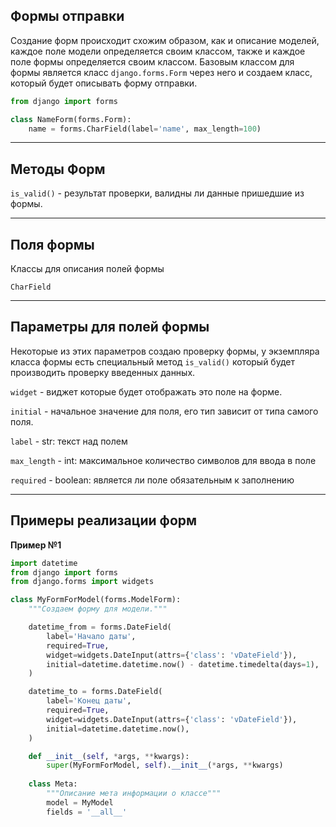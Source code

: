 Формы отправки
---

Создание форм происходит схожим образом, как и описание моделей, каждое
поле модели определяется своим классом, также и каждое поле формы 
определяется своим классом. Базовым классом для формы является
класс `django.forms.Form` через него и создаем класс, который будет
описывать форму отправки.

```python
from django import forms

class NameForm(forms.Form):
    name = forms.CharField(label='name', max_length=100)
```

---
Методы Форм
---
`is_valid()` - результат проверки, валидны ли данные пришедшие из формы.   



---
Поля формы
---

Классы для описания полей формы

`CharField`


---
Параметры для полей формы
---

Некоторые из этих параметров создаю проверку формы, у экземпляра
класса формы есть специальный метод `is_valid()` который будет
производить проверку введенных данных.

`widget` - виджет которые будет отображать это поле на форме.

`initial` - начальное значение для поля, его тип зависит от типа 
самого поля.

`label` - str: текст над полем

`max_length` - int: максимальное количество символов для ввода в поле

`required` - boolean: является ли поле обязательным к заполнению 


---
Примеры реализации форм
---

**Пример №1**
```python
import datetime
from django import forms
from django.forms import widgets

class MyFormForModel(forms.ModelForm):
    """Создаем форму для модели."""

    datetime_from = forms.DateField(
        label='Начало даты',
        required=True,
        widget=widgets.DateInput(attrs={'class': 'vDateField'}),
        initial=datetime.datetime.now() - datetime.timedelta(days=1),
    )

    datetime_to = forms.DateField(
        label='Конец даты',
        required=True,
        widget=widgets.DateInput(attrs={'class': 'vDateField'}),
        initial=datetime.datetime.now(),
    )

    def __init__(self, *args, **kwargs):
        super(MyFormForModel, self).__init__(*args, **kwargs)
        
    class Meta:
        """Описание мета информации о классе"""
        model = MyModel
        fields = '__all__'

```
